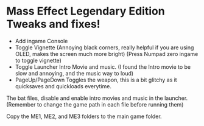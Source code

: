 # Mass Effect Legendary Edition Tweaks and fixes!

* Add ingame Console
* Toggle Vignette (Annoying black corners, really helpful if you are using OLED, makes the screen much more bright) (Press Numpad zero ingame to toggle vignette)
* Toggle Launcher Intro Movie and music. (I found the Intro movie to be slow and annoying, and the music way to loud)
* PageUp/PageDown Toggles the weapon, this is a bit glitchy as it quicksaves and quickloads everytime.

The bat files, disable and enable intro movies and music in the launcher. (Remember to change the game path in each file before running them)

Copy the ME1, ME2, and ME3 folders to the main game folder.
